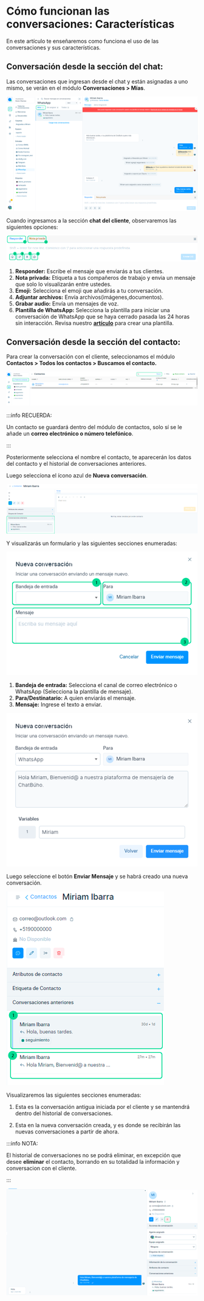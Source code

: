 # Cómo funcionan las conversaciones: Características

En este artículo te enseñaremos como funciona el uso de las conversaciones y sus características.

## Conversación desde la sección del chat:

Las conversaciones que ingresan desde el chat y están asignadas a uno mismo, se verán en el módulo **Conversaciones > Mías**.

![Alt text](img/conversaciones_001.png)

Cuando ingresamos a la sección **chat del cliente**, observaremos las siguientes opciones:

![Alt text](img/conversaciones_003.png)

1. **Responder:** Escribe el mensaje que enviarás a tus clientes.
2. **Nota privada:** Etiqueta a tus compañeros de trabajo y envia un mensaje que solo lo visualizarán entre ustedes.
3. **Emoji:** Selecciona el emoji que añadirás a tu conversación.
4. **Adjuntar archivos:** Envía archivos(imágenes,documentos).
5. **Grabar audio:** Envía un mensajes de voz.
6. **Plantilla de WhatsApp:** Selecciona la plantilla para iniciar una conversación de WhatsApp que se haya cerrado pasada las 24 horas sin interacción. Revisa nuestro **[artículo](/docs/configuracion-inicial/Plantillas-de-mensajes.md)** para crear una plantilla.

## Conversación desde la sección del contacto:

Para crear la conversación con el cliente, seleccionamos el módulo **Contactos > Todos los contactos > Buscamos el contacto.**

![Alt text](img/conversaciones_005.png)

:::info RECUERDA:

Un contacto se guardará dentro del módulo de contactos, solo sí se le añade un **correo electrónico o número telefónico**.

:::

Posteriormente selecciona el nombre el contacto, te aparecerán los datos del contacto y el historial de conversaciones anteriores.

Luego selecciona el ícono azul de **Nueva conversación**.

![Alt text](img/conversaciones_009.png)

Y visualizarás un formulario y las siguientes secciones enumeradas:

![Alt text](img/conversaciones_007.png)

1. **Bandeja de entrada:** Selecciona el canal de correo electrónico o WhatsApp (Selecciona la plantilla de mensaje).
2. **Para/Destinatario:** A quien enviarás el mensaje.
3. **Mensaje:** Ingrese el texto a enviar.

![Alt text](img/conversaciones_008.png)

Luego seleccione el botón **Enviar Mensaje** y se habrá creado una nueva conversación.

![Alt text](img/conversaciones_0011.png)

Visualizaremos las siguientes secciones enumeradas:

1. Esta es la conversación antigua iniciada por el cliente y se mantendrá dentro del historial de conversaciones.

2. Esta en la nueva conversación creada,  y es donde se recibirán las nuevas conversaciones a partir de ahora.

:::info NOTA:

El historial de conversaciones no se podrá eliminar, en excepción que desee **eliminar** el contacto, borrando en su totalidad la información y conversacion con el cliente.

:::

![Alt text](img/conversaciones_0012.png)
